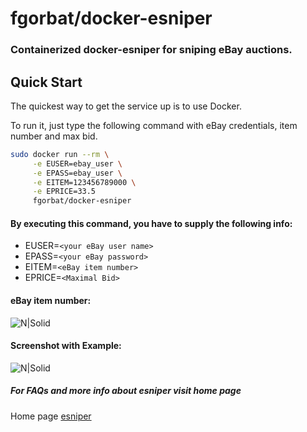 # fgorbat/docker-esniper

### Containerized docker-esniper for sniping eBay auctions.

## Quick Start

The quickest way to get the service up is to use Docker.

To run it, just type the following command with eBay credentials, item number and max bid.

```sh
sudo docker run --rm \
     -e EUSER=ebay_user \
     -e EPASS=ebay_user \
     -e EITEM=123456789000 \
     -e EPRICE=33.5 
     fgorbat/docker-esniper
```

#### By executing this command, you have to supply the following info:

* EUSER=`<your eBay user name>`
* EPASS=`<your eBay password>`
* EITEM=`<eBay item number>`
* EPRICE=`<Maximal Bid>`


#### eBay item number: 
![N|Solid](https://s23.postimg.org/xq520k84r/example1.png)

#### Screenshot with Example:
![N|Solid](https://s23.postimg.org/vyzyz38x7/esniper_docker_example.png)

##### For FAQs and more info about esniper visit home page
Home page [esniper](http://esniper.sourceforge.net/index.html)
